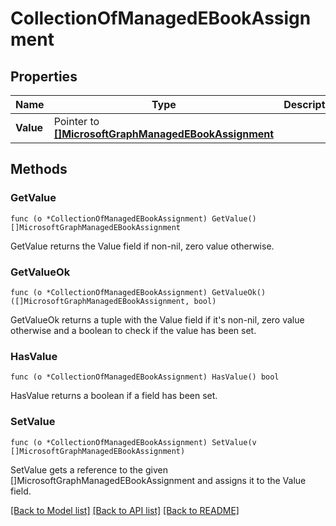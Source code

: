 # CollectionOfManagedEBookAssignment

## Properties

Name | Type | Description | Notes
------------ | ------------- | ------------- | -------------
**Value** | Pointer to [**[]MicrosoftGraphManagedEBookAssignment**](microsoft.graph.managedEBookAssignment.md) |  | [optional] 

## Methods

### GetValue

`func (o *CollectionOfManagedEBookAssignment) GetValue() []MicrosoftGraphManagedEBookAssignment`

GetValue returns the Value field if non-nil, zero value otherwise.

### GetValueOk

`func (o *CollectionOfManagedEBookAssignment) GetValueOk() ([]MicrosoftGraphManagedEBookAssignment, bool)`

GetValueOk returns a tuple with the Value field if it's non-nil, zero value otherwise
and a boolean to check if the value has been set.

### HasValue

`func (o *CollectionOfManagedEBookAssignment) HasValue() bool`

HasValue returns a boolean if a field has been set.

### SetValue

`func (o *CollectionOfManagedEBookAssignment) SetValue(v []MicrosoftGraphManagedEBookAssignment)`

SetValue gets a reference to the given []MicrosoftGraphManagedEBookAssignment and assigns it to the Value field.


[[Back to Model list]](../README.md#documentation-for-models) [[Back to API list]](../README.md#documentation-for-api-endpoints) [[Back to README]](../README.md)


